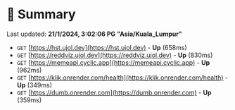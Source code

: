 # 📖 Summary
Last updated: **21/1/2024, 3:02:06 PG "Asia/Kuala_Lumpur"**

- `GET` [https://hst.ujol.dev](https://hst.ujol.dev) - **Up** (658ms)
- `GET` [https://reddviz.ujol.dev](https://reddviz.ujol.dev) - **Up** (830ms)
- `GET` [https://memeapi.cyclic.app](https://memeapi.cyclic.app) - **Up** (962ms)
- `GET` [https://klik.onrender.com/health](https://klik.onrender.com/health) - **Up** (349ms)
- `GET` [https://dumb.onrender.com](https://dumb.onrender.com) - **Up** (359ms)
